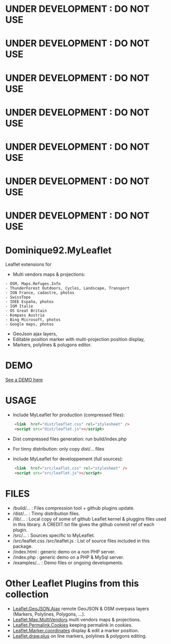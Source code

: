 UNDER DEVELOPMENT : DO NOT USE
==============================
UNDER DEVELOPMENT : DO NOT USE
==============================
UNDER DEVELOPMENT : DO NOT USE
==============================
UNDER DEVELOPMENT : DO NOT USE
==============================
UNDER DEVELOPMENT : DO NOT USE
==============================
UNDER DEVELOPMENT : DO NOT USE
==============================
UNDER DEVELOPMENT : DO NOT USE
==============================

Dominique92.MyLeaflet
=====================

Leaflet extensions for
* Multi vendors maps &amp; projections:
```
- OSM, Maps.Refuges.Info
- ThunderForest Outdoors, Cycles, Landscape, Transport
- IGN France, cadastre, photos
- SwissTopo
- IDEE España, photos
- IGM Italie
- OS Great Britain
- Kompass Austria
- Bing Microsoft, photos
- Google maps, photos
```
* GeoJson ajax layers,
* Editable position marker with multi-projection position display,
* Markers, polylines & polugons editor.

DEMO
====
[See a DEMO here](https://dc92.github.io/Myll2/)

USAGE
=====
* Include MyLeaflet for production (compressed files):
```html
	<link  href="dist/leaflet.css" rel="stylesheet" />
	<script src="dist/leaflet.js"></script>
```
* Dist compressed files generation: run build/index.php
* For tinny distribution: only copy dist/... files

* Include MyLeaflet for developpement (full sources):
```html
	<link  href="src/leaflet.css" rel="stylesheet" />
	<script src="src/leaflet.js"></script>
```

FILES
=====
* /build/... : Files compression tool + github plugins update.
* /dist/... : Tinny distribution files.
* /lib/... : Local copy of some of github Leaflet kernel & pluggins files used in this library.
A CREDIT.txt file gives the github commit ref of each plugin.
* /src/... : Sources specific to MyLeaflet.
* /src/leaflet.css /src/leaflet.js : List of source files included in this package.
* /index.html : generic demo on a non PHP server.
* /index.php : generic demo on a PHP & MySql server.
* /examples/... : Demo files or ongoing developments.

Other Leaflet Plugins from this collection 
==========================================
* [Leaflet.GeoJSON.Ajax](https://github.com/Dominique92/Leaflet.GeoJSON.Ajax) remote GeoJSON & OSM overpass layers (Markers, Polylines, Polygons, ...).
* [Leaflet.Map.MultiVendors](https://github.com/Dominique92/Leaflet.Map.MultiVendors) multi vendors maps & projections.
* [Leaflet.Permalink.Cookies](https://github.com/Dominique92/Leaflet.Permalink.Cookies) keeping permalink in cookies.
* [Leaflet.Marker.coordinates](https://github.com/Dominique92/Leaflet.Marker.coordinates) display & edit a marker position.
* [Leaflet.draw.plus](https://github.com/Dominique92/Leaflet.draw.plus) on line markers, polylines & polygons editing.
